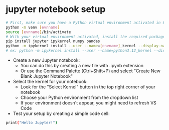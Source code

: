 # jupyter notebook setup
```bash
# First, make sure you have a Python virtual environment activated in WSL. You can create and activate one using: [2]
python -m venv [evnname]
source [evnname]/bin/activate
# With your virtual environment activated, install the required packages:
pip install jupyter ipykernel numpy pandas
python -m ipykernel install --user --name=[envname]_kernel --display-name "[envname]_kernel"
# ex: python -m ipykernel install --user --name=python3.12_kernel --display-name "Python 3.12_kernel"
```
- Create a new Jupyter notebook:
    + You can do this by creating a new file with .ipynb extension
    + Or use the Command Palette (Ctrl+Shift+P) and select "Create New Blank Jupyter Notebook"
- Select the kernel for your notebook:
    + Look for the "Select Kernel" button in the top right corner of your notebook
    + Choose your Python environment from the dropdown list
    + If your environment doesn't appear, you might need to refresh VS Code
- Test your setup by creating a simple code cell:
```bash
print("Hello Jupyter!")
```
